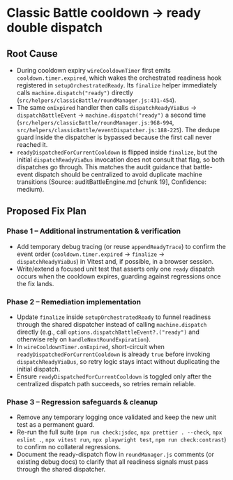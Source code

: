 # Classic Battle cooldown → ready double dispatch

## Root Cause
- During cooldown expiry `wireCooldownTimer` first emits `cooldown.timer.expired`, which wakes the orchestrated readiness hook registered in `setupOrchestratedReady`. Its `finalize` helper immediately calls `machine.dispatch("ready")` directly (`src/helpers/classicBattle/roundManager.js:431-454`).
- The same `onExpired` handler then calls `dispatchReadyViaBus` → `dispatchBattleEvent` → `machine.dispatch("ready")` a second time (`src/helpers/classicBattle/roundManager.js:968-994`, `src/helpers/classicBattle/eventDispatcher.js:188-225`). The dedupe guard inside the dispatcher is bypassed because the first call never reached it.
- `readyDispatchedForCurrentCooldown` is flipped inside `finalize`, but the initial `dispatchReadyViaBus` invocation does not consult that flag, so both dispatches go through. This matches the audit guidance that battle-event dispatch should be centralized to avoid duplicate machine transitions (Source: auditBattleEngine.md [chunk 19], Confidence: medium).

## Proposed Fix Plan

### Phase 1 – Additional instrumentation & verification
- Add temporary debug tracing (or reuse `appendReadyTrace`) to confirm the event order (`cooldown.timer.expired` → `finalize` → `dispatchReadyViaBus`) in Vitest and, if possible, in a browser session.
- Write/extend a focused unit test that asserts only one `ready` dispatch occurs when the cooldown expires, guarding against regressions once the fix lands.

### Phase 2 – Remediation implementation
- Update `finalize` inside `setupOrchestratedReady` to funnel readiness through the shared dispatcher instead of calling `machine.dispatch` directly (e.g., call `options.dispatchBattleEvent?.("ready")` and otherwise rely on `handleNextRoundExpiration`).
- In `wireCooldownTimer.onExpired`, short-circuit when `readyDispatchedForCurrentCooldown` is already `true` before invoking `dispatchReadyViaBus`, so retry logic stays intact without duplicating the initial dispatch.
- Ensure `readyDispatchedForCurrentCooldown` is toggled only after the centralized dispatch path succeeds, so retries remain reliable.

### Phase 3 – Regression safeguards & cleanup
- Remove any temporary logging once validated and keep the new unit test as a permanent guard.
- Re-run the full suite (`npm run check:jsdoc`, `npx prettier . --check`, `npx eslint .`, `npx vitest run`, `npx playwright test`, `npm run check:contrast`) to confirm no collateral regressions.
- Document the ready-dispatch flow in `roundManager.js` comments (or existing debug docs) to clarify that all readiness signals must pass through the shared dispatcher.
